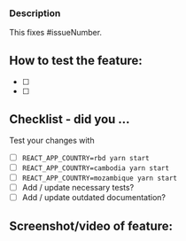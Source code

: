 ### Description

This fixes #issueNumber.

<!-- what this does -->

## How to test the feature:

- [ ]
- [ ]

## Checklist - did you ...

<!-- If any of the following items aren't relevant to your contribution,
     please still tick them so we know you've gone through the checklist. -->

Test your changes with

- [ ] `REACT_APP_COUNTRY=rbd yarn start`
- [ ] `REACT_APP_COUNTRY=cambodia yarn start`
- [ ] `REACT_APP_COUNTRY=mozambique yarn start`
- [ ] Add / update necessary tests?
- [ ] Add / update outdated documentation?

## Screenshot/video of feature:
